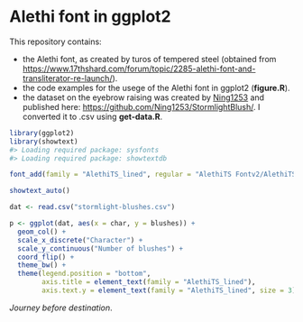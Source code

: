 
<!-- README.md is generated from README.Rmd. Please edit that file -->

# Alethi font in ggplot2

This repository contains:

- the Alethi font, as created by turos of tempered steel (obtained from
  <https://www.17thshard.com/forum/topic/2285-alethi-font-and-transliterator-re-launch/>).
- the code examples for the usege of the Alethi font in ggplot2
  (**figure.R**).
- the dataset on the eyebrow raising was created by
  [Ning1253](https://github.com/Ning1253) and published here:
  <https://github.com/Ning1253/StormlightBlush/>. I converted it to .csv
  using **get-data.R**.

``` r
library(ggplot2)
library(showtext)
#> Loading required package: sysfonts
#> Loading required package: showtextdb

font_add(family = "AlethiTS_lined", regular = "AlethiTS Fontv2/AlethiTS_lined.ttf")

showtext_auto()

dat <- read.csv("stormlight-blushes.csv")

p <- ggplot(dat, aes(x = char, y = blushes)) +
  geom_col() +
  scale_x_discrete("Character") +
  scale_y_continuous("Number of blushes") +
  coord_flip() +
  theme_bw() +
  theme(legend.position = "bottom",
        axis.title = element_text(family = "AlethiTS_lined"),
        axis.text.y = element_text(family = "AlethiTS_lined", size = 3))
```

*Journey before destination*.
